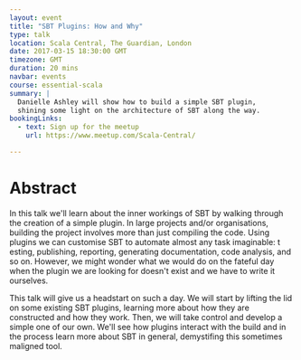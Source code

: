 ```yaml
---
layout: event
title: "SBT Plugins: How and Why"
type: talk
location: Scala Central, The Guardian, London
date: 2017-03-15 18:30:00 GMT
timezone: GMT
duration: 20 mins
navbar: events
course: essential-scala
summary: |
  Danielle Ashley will show how to build a simple SBT plugin,
  shining some light on the architecture of SBT along the way.
bookingLinks:
  - text: Sign up for the meetup
    url: https://www.meetup.com/Scala-Central/

---
```


# Abstract

In this talk we'll learn about the inner workings of SBT
by walking through the creation of a simple plugin.
In large projects and/or organisations,
building the project involves more than just compiling the code.
Using plugins we can customise SBT to automate almost any task imaginable: t
esting, publishing, reporting, generating documentation, code analysis, and so on.
However, we might wonder what we would do on the fateful day
when the plugin we are looking for doesn't exist
and we have to write it ourselves.

This talk will give us a headstart on such a day.
We will start by lifting the lid on some existing SBT plugins,
learning more about how they are constructed and how they work.
Then, we will take control and develop a simple one of our own.
We'll see how plugins interact with the build
and in the process learn more about SBT in general,
demystifing this sometimes maligned tool.
